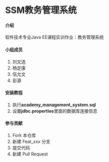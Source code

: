 # SSM教务管理系统

#### 介绍
软件技术专业Java EE课程实训作业：教务管理系统

#### 小组成员

1. 刘文选
2. 杨定康
3. 伍允文
4. 彭源

#### 安装教程

1. 执行**academy_management_system.sql**
2. 设置**jdbc.properties**里面的数据库连接信息

#### 参与贡献

1.  Fork 本仓库
2.  新建 Feat_xxx 分支
3.  提交代码
4.  新建 Pull Request

